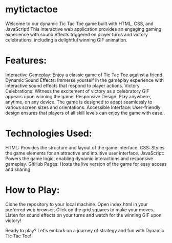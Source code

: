 # mytictactoe
Welcome to our dynamic Tic Tac Toe game built with HTML, CSS, and JavaScript! This interactive web application provides an engaging gaming experience with sound effects triggered on player turns and victory celebrations, including a delightful winning GIF animation.

# Features:

Interactive Gameplay: Enjoy a classic game of Tic Tac Toe against a friend.
Dynamic Sound Effects: Immerse yourself in the gameplay experience with interactive sound effects that respond to player actions.
Victory Celebrations: Witness the excitement of victory as a celebratory GIF appears upon winning the game.
Responsive Design: Play anywhere, anytime, on any device. The game is designed to adapt seamlessly to various screen sizes and orientations.
Accessible Interface: User-friendly design ensures that players of all skill levels can enjoy the game with ease..

# Technologies Used:
HTML: Provides the structure and layout of the game interface.
CSS: Styles the game elements for an attractive and intuitive user interface.
JavaScript: Powers the game logic, enabling dynamic interactions and responsive gameplay.
GitHub Pages: Hosts the live version of the game for easy access and sharing.

# How to Play:
Clone the repository to your local machine.
Open index.html in your preferred web browser.
Click on the grid squares to make your moves.
Listen for sound effects on your turns and watch for the winning GIF upon victory!

Ready to play? Let's embark on a journey of strategy and fun with Dynamic Tic Tac Toe!


